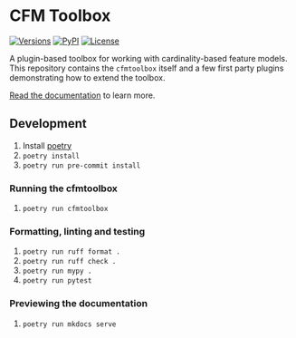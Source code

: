 # CFM Toolbox

[![Versions][versions-image]][versions-url]
[![PyPI][pypi-image]][pypi-url]
[![License][license-image]][license-url]

[versions-image]: https://img.shields.io/pypi/pyversions/cfmtoolbox
[versions-url]: https://github.com/KIT-TVA/cfmtoolbox/blob/main/pyproject.toml
[pypi-image]: https://img.shields.io/pypi/v/cfmtoolbox
[pypi-url]: https://pypi.org/project/cfmtoolbox/
[license-image]: https://img.shields.io/pypi/l/cfmtoolbox
[license-url]: https://github.com/KIT-TVA/cfmtoolbox/blob/main/LICENSE

A plugin-based toolbox for working with cardinality-based feature models.
This repository contains the `cfmtoolbox` itself and a few first party plugins demonstrating how to extend the toolbox.

[Read the documentation](https://kit-tva.github.io/cfmtoolbox/) to learn more.

## Development

1. Install [poetry](https://python-poetry.org/)
2. `poetry install`
3. `poetry run pre-commit install`

### Running the cfmtoolbox

1. `poetry run cfmtoolbox`

### Formatting, linting and testing

1. `poetry run ruff format .`
2. `poetry run ruff check .`
3. `poetry run mypy .`
4. `poetry run pytest`

### Previewing the documentation

1. `poetry run mkdocs serve`
